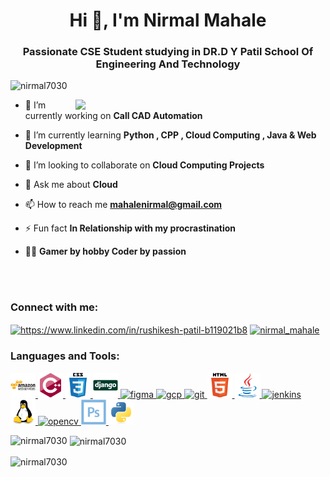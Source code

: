 <h1 align="center">Hi 👋, I'm Nirmal Mahale</h1>
<h3 align="center">Passionate CSE Student studying in DR.D Y Patil School Of Engineering And Technology</h3>

<p align="left"> <img src="https://komarev.com/ghpvc/?username=nirmal7030&label=Profile%20views&color=0e75b6&style=flat" alt="nirmal7030" /> </p>
<img src="https://cdna.artstation.com/p/assets/images/images/009/493/398/large/supercell-art-artstation-archerqueen.jpg?1519305701" width="400px" align="right">

- 🔭 I’m currently working on **Call CAD Automation**

- 🌱 I’m currently learning **Python , CPP , Cloud Computing , Java & Web Development**

- 👯 I’m looking to collaborate on **Cloud Computing Projects**

- 💬 Ask me about **Cloud**

- 📫 How to reach me **mahalenirmal@gmail.com**

- ⚡ Fun fact **In Relationship with my procrastination**

- 👨‍💻 **Gamer by hobby Coder by passion**

<br>
<br>

<h3 align="left">Connect with me:</h3>
<p align="left">
<a href="https://linkedin.com/in/https://www.linkedin.com/in/rushikesh-patil-b119021b8" target="blank"><img align="center" src="https://raw.githubusercontent.com/rahuldkjain/github-profile-readme-generator/master/src/images/icons/Social/linked-in-alt.svg" alt="https://www.linkedin.com/in/rushikesh-patil-b119021b8" height="30" width="40" /></a>
<a href="https://instagram.com/nirmal_mahale" target="blank"><img align="center" src="https://raw.githubusercontent.com/rahuldkjain/github-profile-readme-generator/master/src/images/icons/Social/instagram.svg" alt="nirmal_mahale" height="30" width="40" /></a>
</p>

<h3 align="left">Languages and Tools:</h3>
<p align="left"> <a href="https://aws.amazon.com" target="_blank" rel="noreferrer"> <img src="https://raw.githubusercontent.com/devicons/devicon/master/icons/amazonwebservices/amazonwebservices-original-wordmark.svg" alt="aws" width="40" height="40"/> </a> <a href="https://www.w3schools.com/cpp/" target="_blank" rel="noreferrer"> <img src="https://raw.githubusercontent.com/devicons/devicon/master/icons/cplusplus/cplusplus-original.svg" alt="cplusplus" width="40" height="40"/> </a> <a href="https://www.w3schools.com/css/" target="_blank" rel="noreferrer"> <img src="https://raw.githubusercontent.com/devicons/devicon/master/icons/css3/css3-original-wordmark.svg" alt="css3" width="40" height="40"/> </a> <a href="https://www.djangoproject.com/" target="_blank" rel="noreferrer"> <img src="https://raw.githubusercontent.com/devicons/devicon/master/icons/django/django-original.svg" alt="django" width="40" height="40"/> </a> <a href="https://www.figma.com/" target="_blank" rel="noreferrer"> <img src="https://www.vectorlogo.zone/logos/figma/figma-icon.svg" alt="figma" width="40" height="40"/> </a> <a href="https://cloud.google.com" target="_blank" rel="noreferrer"> <img src="https://www.vectorlogo.zone/logos/google_cloud/google_cloud-icon.svg" alt="gcp" width="40" height="40"/> </a> <a href="https://git-scm.com/" target="_blank" rel="noreferrer"> <img src="https://www.vectorlogo.zone/logos/git-scm/git-scm-icon.svg" alt="git" width="40" height="40"/> </a> <a href="https://www.w3.org/html/" target="_blank" rel="noreferrer"> <img src="https://raw.githubusercontent.com/devicons/devicon/master/icons/html5/html5-original-wordmark.svg" alt="html5" width="40" height="40"/> </a> <a href="https://www.java.com" target="_blank" rel="noreferrer"> <img src="https://raw.githubusercontent.com/devicons/devicon/master/icons/java/java-original.svg" alt="java" width="40" height="40"/> </a> <a href="https://www.jenkins.io" target="_blank" rel="noreferrer"> <img src="https://www.vectorlogo.zone/logos/jenkins/jenkins-icon.svg" alt="jenkins" width="40" height="40"/> </a> <a href="https://www.linux.org/" target="_blank" rel="noreferrer"> <img src="https://raw.githubusercontent.com/devicons/devicon/master/icons/linux/linux-original.svg" alt="linux" width="40" height="40"/> </a> <a href="https://opencv.org/" target="_blank" rel="noreferrer"> <img src="https://www.vectorlogo.zone/logos/opencv/opencv-icon.svg" alt="opencv" width="40" height="40"/> </a> <a href="https://www.photoshop.com/en" target="_blank" rel="noreferrer"> <img src="https://raw.githubusercontent.com/devicons/devicon/master/icons/photoshop/photoshop-line.svg" alt="photoshop" width="40" height="40"/> </a> <a href="https://www.python.org" target="_blank" rel="noreferrer"> <img src="https://raw.githubusercontent.com/devicons/devicon/master/icons/python/python-original.svg" alt="python" width="40" height="40"/> </a> </p>

<p><img align="left" src="https://github-readme-stats.vercel.app/api/top-langs?username=nirmal7030&show_icons=true&locale=en&layout=compact" alt="nirmal7030" /></p>

<p>&nbsp;<img align="center" src="https://github-readme-stats.vercel.app/api?username=nirmal7030&show_icons=true&locale=en" alt="nirmal7030" /></p>

<p><img align="center" src="https://github-readme-streak-stats.herokuapp.com/?user=nirmal7030&" alt="nirmal7030" /></p>
